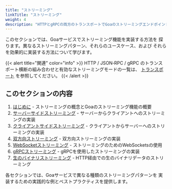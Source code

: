 ```yaml
---
title: "ストリーミング"
linkTitle: "ストリーミング"
weight: 4
description: "HTTPとgRPCの両方のトランスポートでGoaのストリーミングエンドポイントを実装する方法を学びます。サーバーサイドストリーミング、クライアントサイドストリーミング、双方向ストリーミングパターンをカバーします。"
---
```


このセクションでは、Goaサービスでストリーミング機能を実装する方法を
探ります。異なるストリーミングパターン、それらのユースケース、および
それらを効果的に実装する方法について学びます。

{{< alert title="関連" color="info" >}}
HTTP / JSON‑RPC / gRPC のトランスポート横断の組み合わせと有効なストリーミングモードの一覧は、
[トランスポート](../../4-concepts/6-transports) を参照してください。
{{< /alert >}}

## このセクションの内容

1. [はじめに](./1-introduction) - ストリーミングの概念とGoaのストリーミング機能の概要
2. [サーバーサイドストリーミング](./2-server-side) - サーバーからクライアントへのストリーミングの実装
3. [クライアントサイドストリーミング](./3-client-side) - クライアントからサーバーへのストリーミングの実装
4. [双方向ストリーミング](./4-bidirectional) - 双方向ストリーミングの実装
5. [WebSocketストリーミング](./5-websocket) - ストリーミングのためのWebSocketsの使用
6. [gRPCストリーミング](./6-grpc) - gRPCを使用したストリーミングの実装
7. [生のバイナリストリーミング](./7-raw-binary) - HTTP経由での生のバイナリデータのストリーミング

各セクションでは、Goaサービスで異なる種類のストリーミングパターンを
実装するための実践的な例とベストプラクティスを提供します。 